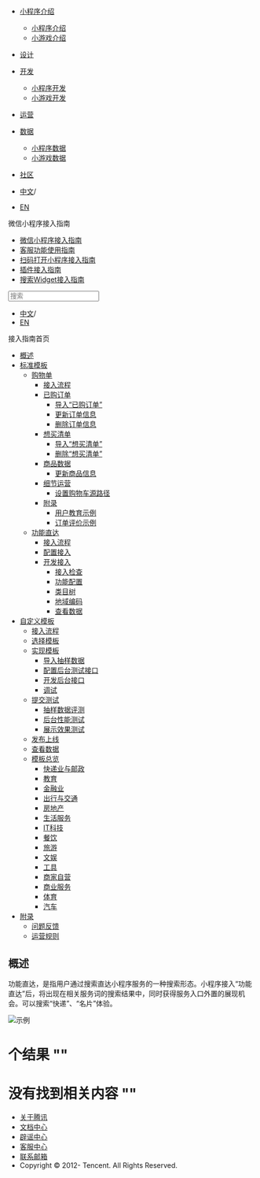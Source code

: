 <div class="book with-summary">

<div class="head">

<div class="head_box">

# [](javascript:; "_('微信公众平台 小程序')")

<div class="header_ctrls">

*   [小程序介绍](javascript:;)
    *   [小程序介绍](https://developers.weixin.qq.com/miniprogram/introduction/index.html?t=18110616)
    *   [小游戏介绍](https://developers.weixin.qq.com/minigame/introduction/index.html?t=18110616)
*   [设计](https://developers.weixin.qq.com/miniprogram/design/index.html?t=18110616)
*   [开发](javascript:;)
    *   [小程序开发](https://developers.weixin.qq.com/miniprogram/dev/index.html?t=18110616)
    *   [小游戏开发](https://developers.weixin.qq.com/minigame/dev/index.html?t=18110616)
*   [运营](https://developers.weixin.qq.com/miniprogram/product/index.html?t=18110616)
*   [数据](javascript:;)
    *   [小程序数据](https://developers.weixin.qq.com/miniprogram/analysis/index.html?t=18110616)
    *   [小游戏数据](https://developers.weixin.qq.com/minigame/analysis/index.html?t=18110616)
*   [社区](https://developers.weixin.qq.com/)

*   [中文](https://developers.weixin.qq.com/miniprogram/introduction/widget/func-widget/index.html?t=18110616)<span class="split-line">/</span>
*   [EN](https://developers.weixin.qq.com/miniprogram/en/introduction/widget/func-widget/index.html?t=18110616)

</div>

</div>

</div>

<div class="sub_nav_box">

<div class="sub_nav_inner">

<div class="book-summary-opr" id="js-book-summary-opr"><a class="book-summary-btn"></a></div>

<div class="top_sub_nav">

<div class="top_title_wap"><span class="icon_title icon_doc"></span>

微信小程序接入指南

</div>

*   [微信小程序接入指南](../../)
*   [客服功能使用指南](../../custom.html)
*   [扫码打开小程序接入指南](../../qrcode.html)
*   [插件接入指南](../../plugin.html)
*   [搜索Widget接入指南](../)

</div>

<div id="book-search-input" role="search">

<form><label for="search-input" class="search-icon" id="js-search-icon"></label><input type="text" id="search-input" name="search-input" placeholder="搜索"> </form>

</div>

*   [中文](https://developers.weixin.qq.com/miniprogram/introduction/widget/func-widget/index.html?t=18110616)<span class="split-line">/</span>
*   [EN](https://developers.weixin.qq.com/miniprogram/en/introduction/widget/func-widget/index.html?t=18110616)

</div>

</div>

<div class="book-summary">

<div class="book-summary-home" id="js-summary-home"><a><span class="icon_home_s icon_doc"></span><span class="s_title_2">接入指南首页</span></a></div>

<nav role="navigation">

*   [概述](../)
*   [标准模板](../)
    *   [购物单](../order/)
        *   [接入流程](../order/guide/guide.html)
        *   [已购订单](../order/quickstart/orderlist/import.html)
            *   [导入“已购订单”](../order/quickstart/orderlist/import.html)
            *   [更新订单信息](../order/quickstart/orderlist/update.html)
            *   [删除订单信息](../order/quickstart/orderlist/delete.html)
        *   [想买清单](../order/quickstart/cartlist/import.html)
            *   [导入“想买清单”](../order/quickstart/cartlist/import.html)
            *   [删除“想买清单”](../order/quickstart/cartlist/delete.html)
        *   [商品数据](../order/quickstart/goods/update.html)
            *   [更新商品信息](../order/quickstart/goods/update.html)
        *   [细节运营](../order/quickstart/manage/shoppingcart_path.html)
            *   [设置购物车源路径](../order/quickstart/manage/shoppingcart_path.html)
        *   [附录](../order/quickstart/example/userteach.html)
            *   [用户教育示例](../order/quickstart/example/userteach.html)
            *   [订单评价示例](../order/quickstart/example/ordercomment.html)
    *   [功能直达](.)
        *   [接入流程](./guide/overview.html)
        *   [配置接入](./guide/)
        *   [开发接入](./quickstart/)
            *   [接入检查](./quickstart/apply.html)
            *   [功能配置](./quickstart/submit.html)
            *   [类目树](./quickstart/category.html)
            *   [地域编码](./quickstart/citycode.html)
            *   [查看数据](./quickstart/data.html)
*   [自定义模板](../custom/)
    *   [接入流程](../custom/guide/overview.html)
    *   [选择模板](../custom/quickstart/apply/pick.html)
    *   [实现模板](../custom/quickstart/implement/)
        *   [导入抽样数据](../custom/quickstart/implement/import/)
        *   [配置后台测试接口](../custom/quickstart/implement/testconfig.html)
        *   [开发后台接口](../custom/quickstart/implement/server/overview.html)
        *   [调试](../custom/quickstart/implement/debug.html)
    *   [提交测试](../custom/quickstart/test/)
        *   [抽样数据评测](../custom/quickstart/test/datatest.html)
        *   [后台性能测试](../custom/quickstart/test/stresstest.html)
        *   [展示效果测试](../custom/quickstart/test/uitest.html)
    *   [发布上线](../custom/quickstart/release.html)
    *   [查看数据](../custom/quickstart/dataview/)
    *   [模板总览](../template/category.html)
        *   [快递业与邮政](../template/dest/class0.html)
        *   [教育](../template/dest/class1.html)
        *   [金融业](../template/dest/class3.html)
        *   [出行与交通](../template/dest/class4.html)
        *   [房地产](../template/dest/class5.html)
        *   [生活服务](../template/dest/class6.html)
        *   [IT科技](../template/dest/class7.html)
        *   [餐饮](../template/dest/class8.html)
        *   [旅游](../template/dest/class9.html)
        *   [文娱](../template/dest/class11.html)
        *   [工具](../template/dest/class12.html)
        *   [商家自营](../template/dest/class14.html)
        *   [商业服务](../template/dest/class15.html)
        *   [体育](../template/dest/class19.html)
        *   [汽车](../template/dest/class20.html)
*   [附录](../appendix/feedback.html)
    *   [问题反馈](../appendix/feedback.html)
    *   [运营规则](../appendix/rule.html)

</nav>

</div>

<div class="book-body">

<div class="body-inner">

<div class="page-wrapper" tabindex="-1" role="main">

<div class="page-inner">

<div id="book-search-results">

<div class="search-noresults">

<section class="normal markdown-section">

# 概述

功能直达，是指用户通过搜索直达小程序服务的一种搜索形态。小程序接入“功能直达”后，将出现在相关服务词的搜索结果中，同时获得服务入口外置的展现机会。可以搜索“快递”、“名片”体验。

![示例](https://developers.weixin.qq.com/miniprogram/introduction/widget/func-widget/image/overview.png?t=18110616 "示例")

</section>

</div>

<div class="search-results">

<div class="has-results">

# <span class="search-results-count"></span>个结果 "<span class="search-query"></span>"

</div>

<div class="no-results">

# 没有找到相关内容 "<span class="search-query"></span>"

</div>

</div>

</div>

</div>

</div>

<div class="foot" id="footer">

*   [关于腾讯](https://www.tencent.com/)
*   [文档中心](https://developers.weixin.qq.com/miniprogram/introduction/index.html)
*   [辟谣中心](https://mp.weixin.qq.com/cgi-bin/opshowpage?action=dispelinfo)
*   [客服中心](https://kf.qq.com/product/wx_xcx.html)
*   [联系邮箱](mailto:weixinmp@qq.com)
*   Copyright © 2012-<span id="s_copyright_year"></span> Tencent. All Rights Reserved.

</div>

</div>

[](../order/)</div>

</div>